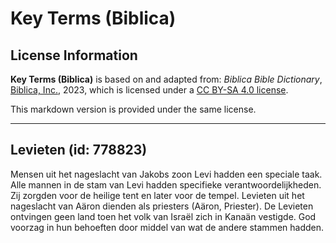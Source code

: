 # Key Terms (Biblica)

## License Information

**Key Terms (Biblica)** is based on and adapted from: _Biblica Bible Dictionary_, [Biblica, Inc.](https://www.biblica.com/), 2023, which is licensed under a [CC BY-SA 4.0 license](https://creativecommons.org/licenses/by-sa/4.0/legalcode.en).

This markdown version is provided under the same license.



--------------------------------

## Levieten (id: 778823)

Mensen uit het nageslacht van Jakobs zoon Levi hadden een speciale taak. Alle mannen in de stam van Levi hadden specifieke verantwoordelijkheden. Zij zorgden voor de heilige tent en later voor de tempel. Levieten uit het nageslacht van Aäron dienden als priesters (Aäron, Priester). De Levieten ontvingen geen land toen het volk van Israël zich in Kanaän vestigde. God voorzag in hun behoeften door middel van wat de andere stammen hadden.


